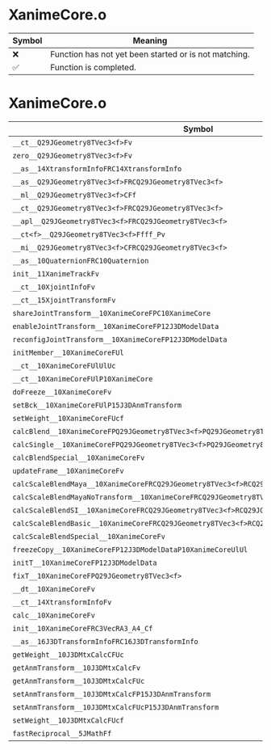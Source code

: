# XanimeCore.o
| Symbol | Meaning 
| ------------- | ------------- 
| :x: | Function has not yet been started or is not matching. 
| :white_check_mark: | Function is completed. 


# XanimeCore.o
| Symbol | Decompiled? |
| ------------- | ------------- |
| `__ct__Q29JGeometry8TVec3<f>Fv` | :x: |
| `zero__Q29JGeometry8TVec3<f>Fv` | :x: |
| `__as__14XtransformInfoFRC14XtransformInfo` | :x: |
| `__as__Q29JGeometry8TVec3<f>FRCQ29JGeometry8TVec3<f>` | :x: |
| `__ml__Q29JGeometry8TVec3<f>CFf` | :x: |
| `__ct__Q29JGeometry8TVec3<f>FRCQ29JGeometry8TVec3<f>` | :x: |
| `__apl__Q29JGeometry8TVec3<f>FRCQ29JGeometry8TVec3<f>` | :x: |
| `__ct<f>__Q29JGeometry8TVec3<f>Ffff_Pv` | :x: |
| `__mi__Q29JGeometry8TVec3<f>CFRCQ29JGeometry8TVec3<f>` | :x: |
| `__as__10QuaternionFRC10Quaternion` | :x: |
| `init__11XanimeTrackFv` | :white_check_mark: |
| `__ct__10XjointInfoFv` | :white_check_mark: |
| `__ct__15XjointTransformFv` | :x: |
| `shareJointTransform__10XanimeCoreFPC10XanimeCore` | :x: |
| `enableJointTransform__10XanimeCoreFP12J3DModelData` | :x: |
| `reconfigJointTransform__10XanimeCoreFP12J3DModelData` | :x: |
| `initMember__10XanimeCoreFUl` | :x: |
| `__ct__10XanimeCoreFUlUlUc` | :white_check_mark: |
| `__ct__10XanimeCoreFUlP10XanimeCore` | :white_check_mark: |
| `doFreeze__10XanimeCoreFv` | :x: |
| `setBck__10XanimeCoreFUlP15J3DAnmTransform` | :x: |
| `setWeight__10XanimeCoreFUcf` | :white_check_mark: |
| `calcBlend__10XanimeCoreFPQ29JGeometry8TVec3<f>PQ29JGeometry8TVec3<f>` | :x: |
| `calcSingle__10XanimeCoreFPQ29JGeometry8TVec3<f>PQ29JGeometry8TVec3<f>` | :x: |
| `calcBlendSpecial__10XanimeCoreFv` | :x: |
| `updateFrame__10XanimeCoreFv` | :x: |
| `calcScaleBlendMaya__10XanimeCoreFRCQ29JGeometry8TVec3<f>RCQ29JGeometry8TVec3<f>` | :x: |
| `calcScaleBlendMayaNoTransform__10XanimeCoreFRCQ29JGeometry8TVec3<f>RCQ29JGeometry8TVec3<f>` | :x: |
| `calcScaleBlendSI__10XanimeCoreFRCQ29JGeometry8TVec3<f>RCQ29JGeometry8TVec3<f>` | :x: |
| `calcScaleBlendBasic__10XanimeCoreFRCQ29JGeometry8TVec3<f>RCQ29JGeometry8TVec3<f>` | :x: |
| `calcScaleBlendSpecial__10XanimeCoreFv` | :x: |
| `freezeCopy__10XanimeCoreFP12J3DModelDataP10XanimeCoreUlUl` | :x: |
| `initT__10XanimeCoreFP12J3DModelData` | :x: |
| `fixT__10XanimeCoreFPQ29JGeometry8TVec3<f>` | :x: |
| `__dt__10XanimeCoreFv` | :x: |
| `__ct__14XtransformInfoFv` | :x: |
| `calc__10XanimeCoreFv` | :x: |
| `init__10XanimeCoreFRC3VecRA3_A4_Cf` | :x: |
| `__as__16J3DTransformInfoFRC16J3DTransformInfo` | :x: |
| `getWeight__10J3DMtxCalcCFUc` | :x: |
| `getAnmTransform__10J3DMtxCalcFv` | :x: |
| `getAnmTransform__10J3DMtxCalcFUc` | :x: |
| `setAnmTransform__10J3DMtxCalcFP15J3DAnmTransform` | :x: |
| `setAnmTransform__10J3DMtxCalcFUcP15J3DAnmTransform` | :x: |
| `setWeight__10J3DMtxCalcFUcf` | :x: |
| `fastReciprocal__5JMathFf` | :x: |
